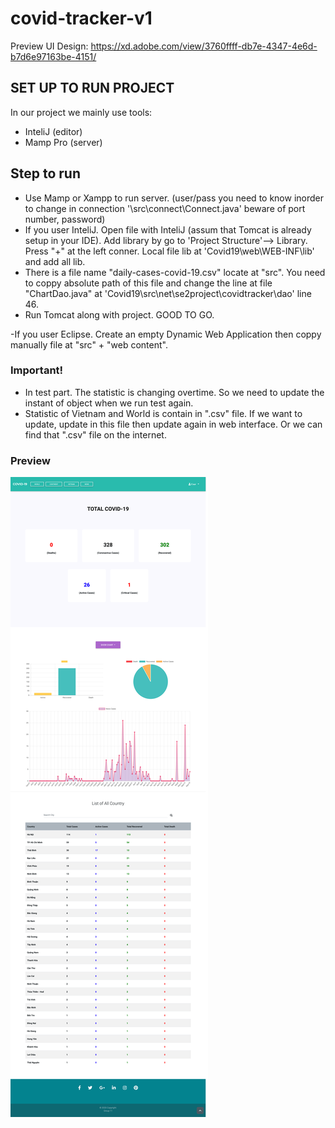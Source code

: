 # covid-tracker-v1
Preview UI Design:
https://xd.adobe.com/view/3760ffff-db7e-4347-4e6d-b7d6e97163be-4151/


## SET UP TO RUN PROJECT
In our project we mainly use tools: 
- InteliJ (editor)
- Mamp Pro (server)


## Step to run

- Use Mamp or Xampp to run server. (user/pass you need to know inorder to change in connection '\src\connect\Connect.java' beware of port number, password)
- If you user InteliJ. Open file with InteliJ (assum that Tomcat is already setup in your IDE). Add library by go to 'Project Structure'--> Library. Press "+" at the left conner. Local file lib at 'Covid19\web\WEB-INF\lib' and add all lib. 
- There is a file name "daily-cases-covid-19.csv" locate at "src". You need to coppy absolute path of this file and change the line at file "ChartDao.java" at 'Covid19\src\net\se2project\covidtracker\dao' line 46. 
- Run Tomcat along with project. GOOD TO GO. 

-If you user Eclipse. Create an empty Dynamic Web Application then coppy manually file at "src" + "web content".


### Important!
- In test part. The statistic is changing overtime. So we need to update the instant of object when we run test again.
- Statistic of Vietnam and World is contain in ".csv" file. If we want to update, update in this file then update again in web interface. Or we can find that ".csv" file on the internet.

### Preview
![alt text](https://github.com/khangtu22/covid-tracker-v1/blob/master/ImagesProduction/UserView/UserViewVietnam.png)
